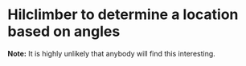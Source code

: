 # Hilclimber to determine a location based on angles

**Note:** It is highly unlikely that anybody will find this interesting.

